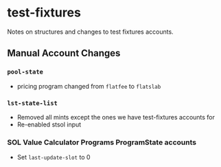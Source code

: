 # test-fixtures

Notes on structures and changes to test fixtures accounts.

## Manual Account Changes

### `pool-state`

- pricing program changed from `flatfee` to `flatslab`

### `lst-state-list`

- Removed all mints except the ones we have test-fixtures accounts for
- Re-enabled stsol input

### SOL Value Calculator Programs ProgramState accounts

- Set `last-update-slot` to 0
